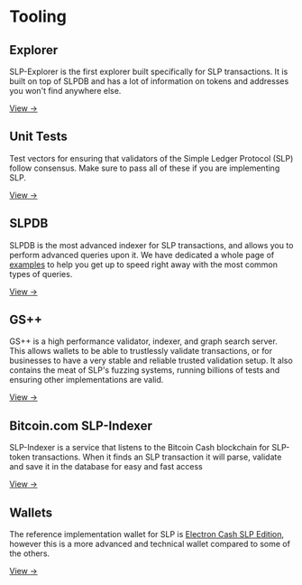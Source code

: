 # Tooling

## Explorer

SLP-Explorer is the first explorer built specifically for SLP transactions. It is built on top of SLPDB and has a lot of information on tokens and addresses you won't find anywhere else.

[View →](/tooling/explorer)

## Unit Tests

Test vectors for ensuring that validators of the Simple Ledger Protocol (SLP) follow consensus. Make sure to pass all of these if you are implementing SLP.

[View →](/tooling/slp-unit-test-data)

## SLPDB

SLPDB is the most advanced indexer for SLP transactions, and allows you to perform advanced queries upon it. We have dedicated a whole page of [examples](/tooling/slpdb_examples) to help you get up to speed right away with the most common types of queries.

[View →](/tooling/slpdb)

## GS++

GS++ is a high performance validator, indexer, and graph search server. This allows wallets to be able to trustlessly validate transactions, or for businesses to have a very stable and reliable trusted validation setup. It also contains the meat of SLP's fuzzing systems, running billions of tests and ensuring other implementations are valid.

[View →](/tooling/gs++)

## Bitcoin.com SLP-Indexer

SLP-Indexer is a service that listens to the Bitcoin Cash blockchain for SLP-token transactions. When it finds an SLP transaction it will parse, validate and save it in the database for easy and fast access

[View →](/tooling/slp-indexer)

## Wallets

The reference implementation wallet for SLP is [Electron Cash SLP Edition](/wallets/ecslp), however this is a more advanced and technical wallet compared to some of the others.

[View →](/tooling/wallets)
